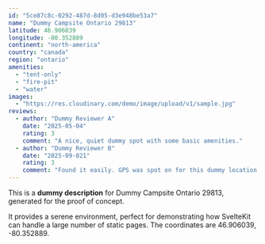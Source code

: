 ```yaml
---
id: "5ce87c8c-0292-487d-8d05-d3e948be53a7"
name: "Dummy Campsite Ontario 29813"
latitude: 46.906039
longitude: -80.352889
continent: "north-america"
country: "canada"
region: "ontario"
amenities:
  - "tent-only"
  - "fire-pit"
  - "water"
images:
  - "https://res.cloudinary.com/demo/image/upload/v1/sample.jpg"
reviews:
  - author: "Dummy Reviewer A"
    date: "2025-05-04"
    rating: 3
    comment: "A nice, quiet dummy spot with some basic amenities."
  - author: "Dummy Reviewer B"
    date: "2025-09-021"
    rating: 3
    comment: "Found it easily. GPS was spot on for this dummy location."
---
```


This is a **dummy description** for Dummy Campsite Ontario 29813, generated for the proof of concept.

It provides a serene environment, perfect for demonstrating how SvelteKit can handle a large number of static pages. The coordinates are 46.906039, -80.352889.
